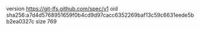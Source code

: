 version https://git-lfs.github.com/spec/v1
oid sha256:a7d4d5768951659f0b4cd9d97cacc6352269baf13c59c6631eede5bb2ea0327c
size 769
